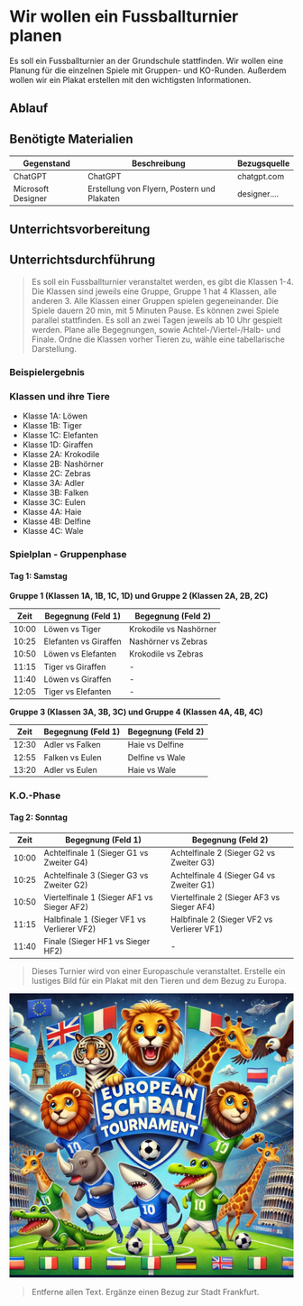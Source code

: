 # Wir wollen ein Fussballturnier planen

Es soll ein Fussballturnier an der Grundschule stattfinden. Wir wollen eine Planung für die einzelnen Spiele mit Gruppen- und KO-Runden. Außerdem wollen wir ein Plakat erstellen mit den wichtigsten Informationen.

## Ablauf

## Benötigte Materialien

| Gegenstand | Beschreibung | Bezugsquelle |
|---------------------|-------------------------------------|-------------------------------------|
| ChatGPT | ChatGPT | chatgpt.com |
| Microsoft Designer | Erstellung von Flyern, Postern und Plakaten | designer.... |

## Unterrichtsvorbereitung

## Unterrichtsdurchführung

> Es soll ein Fussballturnier veranstaltet werden, es gibt die Klassen 1-4. Die Klassen sind jeweils eine Gruppe, Gruppe 1 hat 4 Klassen, alle anderen 3. Alle Klassen einer Gruppen spielen gegeneinander. Die Spiele dauern 20 min, mit 5 Minuten Pause. Es können zwei Spiele parallel stattfinden. Es soll an zwei Tagen jeweils ab 10 Uhr gespielt werden. Plane alle Begegnungen, sowie Achtel-/Viertel-/Halb- und Finale. Ordne die Klassen vorher Tieren zu, wähle eine tabellarische Darstellung. 

### Beispielergebnis

### Klassen und ihre Tiere
- Klasse 1A: Löwen
- Klasse 1B: Tiger
- Klasse 1C: Elefanten
- Klasse 1D: Giraffen
- Klasse 2A: Krokodile
- Klasse 2B: Nashörner
- Klasse 2C: Zebras
- Klasse 3A: Adler
- Klasse 3B: Falken
- Klasse 3C: Eulen
- Klasse 4A: Haie
- Klasse 4B: Delfine
- Klasse 4C: Wale

### Spielplan - Gruppenphase

#### Tag 1: Samstag

**Gruppe 1 (Klassen 1A, 1B, 1C, 1D) und Gruppe 2 (Klassen 2A, 2B, 2C)**

| Zeit      | Begegnung (Feld 1)   | Begegnung (Feld 2)       |
|-----------|----------------------|--------------------------|
| 10:00     | Löwen vs Tiger       | Krokodile vs Nashörner   |
| 10:25     | Elefanten vs Giraffen| Nashörner vs Zebras      |
| 10:50     | Löwen vs Elefanten   | Krokodile vs Zebras      |
| 11:15     | Tiger vs Giraffen    | -                        |
| 11:40     | Löwen vs Giraffen    | -                        |
| 12:05     | Tiger vs Elefanten   | -                        |

**Gruppe 3 (Klassen 3A, 3B, 3C) und Gruppe 4 (Klassen 4A, 4B, 4C)**

| Zeit      | Begegnung (Feld 1)   | Begegnung (Feld 2)       |
|-----------|----------------------|--------------------------|
| 12:30     | Adler vs Falken      | Haie vs Delfine          |
| 12:55     | Falken vs Eulen      | Delfine vs Wale          |
| 13:20     | Adler vs Eulen       | Haie vs Wale             |

### K.O.-Phase

#### Tag 2: Sonntag

| Zeit      | Begegnung (Feld 1)          | Begegnung (Feld 2)          |
|-----------|-----------------------------|-----------------------------|
| 10:00     | Achtelfinale 1 (Sieger G1 vs Zweiter G4) | Achtelfinale 2 (Sieger G2 vs Zweiter G3) |
| 10:25     | Achtelfinale 3 (Sieger G3 vs Zweiter G2) | Achtelfinale 4 (Sieger G4 vs Zweiter G1) |
| 10:50     | Viertelfinale 1 (Sieger AF1 vs Sieger AF2) | Viertelfinale 2 (Sieger AF3 vs Sieger AF4) |
| 11:15     | Halbfinale 1 (Sieger VF1 vs Verlierer VF2) | Halbfinale 2 (Sieger VF2 vs Verlierer VF1) |
| 11:40     | Finale (Sieger HF1 vs Sieger HF2) | -                        |

> Dieses Turnier wird von einer Europaschule veranstaltet. Erstelle ein lustiges Bild für ein Plakat mit den Tieren und dem Bezug zu Europa.

![](../res/bilder/fussballturnier.png)

> Entferne allen Text. Ergänze einen Bezug zur Stadt Frankfurt.